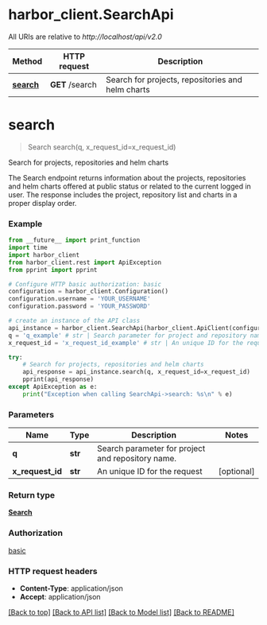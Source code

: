 # harbor_client.SearchApi

All URIs are relative to *http://localhost/api/v2.0*

Method | HTTP request | Description
------------- | ------------- | -------------
[**search**](SearchApi.md#search) | **GET** /search | Search for projects, repositories and helm charts


# **search**
> Search search(q, x_request_id=x_request_id)

Search for projects, repositories and helm charts

The Search endpoint returns information about the projects, repositories and helm charts offered at public status or related to the current logged in user. The response includes the project, repository list and charts in a proper display order.

### Example
```python
from __future__ import print_function
import time
import harbor_client
from harbor_client.rest import ApiException
from pprint import pprint

# Configure HTTP basic authorization: basic
configuration = harbor_client.Configuration()
configuration.username = 'YOUR_USERNAME'
configuration.password = 'YOUR_PASSWORD'

# create an instance of the API class
api_instance = harbor_client.SearchApi(harbor_client.ApiClient(configuration))
q = 'q_example' # str | Search parameter for project and repository name.
x_request_id = 'x_request_id_example' # str | An unique ID for the request (optional)

try:
    # Search for projects, repositories and helm charts
    api_response = api_instance.search(q, x_request_id=x_request_id)
    pprint(api_response)
except ApiException as e:
    print("Exception when calling SearchApi->search: %s\n" % e)
```

### Parameters

Name | Type | Description  | Notes
------------- | ------------- | ------------- | -------------
 **q** | **str**| Search parameter for project and repository name. | 
 **x_request_id** | **str**| An unique ID for the request | [optional] 

### Return type

[**Search**](Search.md)

### Authorization

[basic](../README.md#basic)

### HTTP request headers

 - **Content-Type**: application/json
 - **Accept**: application/json

[[Back to top]](#) [[Back to API list]](../README.md#documentation-for-api-endpoints) [[Back to Model list]](../README.md#documentation-for-models) [[Back to README]](../README.md)

